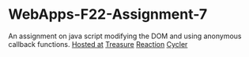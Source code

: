 # WebApps-F22-Assignment-7
An assignment on java script modifying the DOM and using anonymous callback functions.
[Hosted at](https://44-563-web-apps-f22.github.io/44563-webapps-assignment-7-ambicaperuru/)
[Treasure](https://github.com/44-563-Web-Apps-F22/44563-webapps-assignment-7-ambicaperuru/blob/main/treasure.html)
[Reaction](https://github.com/44-563-Web-Apps-F22/44563-webapps-assignment-7-ambicaperuru/blob/main/reaction.html)
[Cycler](https://github.com/44-563-Web-Apps-F22/44563-webapps-assignment-7-ambicaperuru/blob/main/cycler.html)
